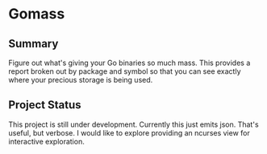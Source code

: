 Gomass
======

Summary
-------

Figure out what's giving your Go binaries so much mass.  This provides a report
broken out by package and symbol so that you can see exactly where your
precious storage is being used.

Project Status
--------------

This project is still under development.  Currently this just emits json.
That's useful, but verbose.  I would like to explore providing an ncurses view
for interactive exploration.
